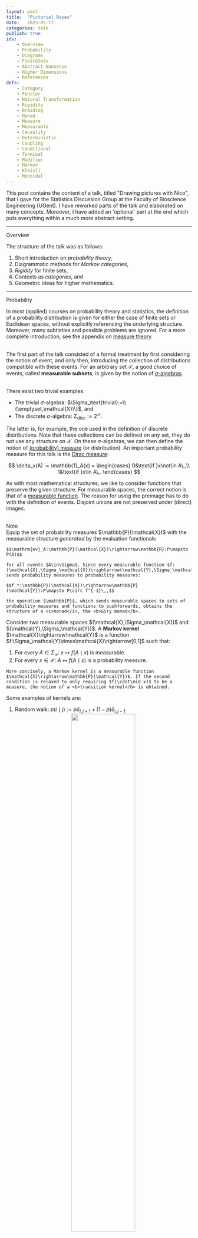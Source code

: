 ```yaml
---
layout: post
title:  "Pictorial Bayes"
date:   2023-05-17
categories: talk
publish: true
ids:
    - Overview
    - Probability
    - Diagrams
    - FiniteSets
    - Abstract Nonsense
    - Higher Dimensions
    - References
defs:
    - Category
    - Functor
    - Natural Transformation
    - Rigidity
    - Braiding
    - Monad
    - Measure
    - Measurable
    - Causality
    - Deterministic
    - Coupling
    - Conditional
    - Terminal
    - Modifier
    - Markov
    - Kleisli
    - Monoidal
---
```


This post contains the content of a talk, titled "Drawing pictures with Nico", that I gave for the Statistics Discussion Group at the Faculty of Bioscience Engineering (UGent). I have reworked parts of the talk and elaborated on many concepts. Moreover, I have added an 'optional' part at the end which puts everything within a much more abstract setting.

<hr id = "Overview">
<div class = "nav-block"><div class = "side">Overview</div></div>

The structure of the talk was as follows:
1. Short introduction on <i>probability theory</i>,
1. Diagrammatic methods for <i>Markov categories</i>,
1. <i>Rigidity</i> for finite sets,
1. Contexts as <i>categories</i>, and
1. Geometric ideas for higher mathematics.

<hr id = "Probability">
<div class = "nav-block"><div class = "side">Probability</div></div>

In most (applied) courses on probability theory and statistics, the definition of a probability distribution is given for either the case of finite sets or Euclidean spaces, without explicitly referencing the underlying structure. Moreover, many subtleties and possible problems are ignored. For a more complete introduction, see the appendix on <a href = "{% post_url 2020-02-01-AppendixMeasures %}">measure theory</a><br><br>

The first part of the talk consisted of a formal treatment by first considering the notion of event, and only then, introducing the collection of distributions compatible with these events. For an arbitrary set $\mathcal{X}$, a good choice of events, called <b>measurable subsets</b>, is given by the notion of <a href = "{% post_url 2020-02-01-AppendixMeasures %}#SigmaAlgebra">$\sigma$-algebras</a>.<br><br>

There exist two trivial examples:
* The trivial $\sigma$-algebra: $\Sigma_\text{trivial}:=\\{\emptyset,\mathcal{X}\\}$, and
* The discrete $\sigma$-algebra: $\Sigma_\text{disc}:=2^\mathcal{X}$.

The latter is, for example, the one used in the definition of discrete distributions. Note that these collections can be defined on any set, they do not use any structure on $\mathcal{X}$. On these $\sigma$-algebras, we can then define the notion of <a href = "{% post_url 2020-02-01-AppendixMeasures %}#Measure">(probability) measure</a> (or distribution). An important probability measure for this talk is the <a href = "{% post_url 2020-02-01-AppendixMeasures %}#DiracMeasure">Dirac measure</a>:

$$
    \delta_x(A) := \mathbb{1}_A(x) =
    \begin{cases}
        0&\text{if }x\not\in A\,,\\
        1&\text{if }x\in A\,.
    \end{cases}
$$

As with most mathematical structures, we like to consider functions that preserve the given structure. For measurable spaces, the correct notion is that of a <a href = "{% post_url 2020-02-01-AppendixMeasures %}#MeasurableFunction">measurable function</a>. The reason for using the preimage has to do with the definition of events. Disjoint unions are not preserved under (direct) images.<br><br>

<div class = "note">
    <div class = "side">Note</div>
    Equip the set of probability measures $\mathbb{P}(\mathcal{X})$ with the measurable structure <i>generated</i> by the evaluation functionals
    
    $$\mathrm{ev}_A:\mathbb{P}(\mathcal{X})\rightarrow\mathbb{R}:P\mapsto P(A)$$
    
    for all events $A\in\Sigma$. Since every measurable function $f:(\mathcal{X},\Sigma_\mathcal{X})\rightarrow(\mathcal{Y},\Sigma_\mathcal{Y})$ sends probability measures to probability measures:

    $$f_*:\mathbb{P}(\mathcal{X})\rightarrow\mathbb{P}(\mathcal{Y}):P\mapsto P\circ f^{-1}\,,$$

    the operation $\mathbb{P}$, which sends measurable spaces to sets of probability measures and functions to pushforwards, obtains the structure of a <i>monad</i>, the <b>Giry monad</b>.
</div>

<div class = "def" text = "Markov kernel">
    Consider two measurable spaces $(\mathcal{X},\Sigma_\mathcal{X})$ and $(\mathcal{Y},\Sigma_\mathcal{Y})$. A <b>Markov kernel</b> $\mathcal{X}\rightarrow\mathcal{Y}$ is a function $f:\Sigma_\mathcal{Y}\times\mathcal{X}\rightarrow[0,1]$ such that:

<div markdown = "1">

1. For every $A\in\Sigma_\mathcal{Y}$: $x\mapsto f(A\mid x)$ is measurable.
1. For every $x\in\mathcal{X}$: $A\mapsto f(A\mid x)$ is a probability measure.

</div>
    
    More concisely, a Markov kernel is a measurable function $\mathcal{X}\rightarrow\mathbb{P}(\mathcal{Y})$. If the second condition is relaxed to only requiring $f(\cdot\mid x)$ to be a measure, the notion of a <b>transition kernel</b> is obtained.
</div>

Some examples of kernels are:
1. Random walk: $p(i\mid j) := p\delta_{i,j+1} + (1-p)\delta_{i,j-1}$
    <center>
    <img src = "{{site.baseurl}}/assets/figures/PictorialBayes/RandomWalk.webp" style = "width: 60%" class = "boxed">
    </center>
1. Identity function: $\mathbb{1}(i\mid j) := \delta_{i,j}$
    <center>
    <img src = "{{site.baseurl}}/assets/figures/PictorialBayes/Identity.webp" style = "width: 40%" class = "boxed">
    </center>
1. Measurable function: $f(i\mid j) := \delta_{i,f(j)}$
    <center>
    <img src = "{{site.baseurl}}/assets/figures/PictorialBayes/Measurable.webp" style = "width: 40%" class = "boxed">
    </center>

Integration (against a probability measure) will not be introduced in detail (even though it was necessary for this talk). Suffice it to say that it reduces to summation in the case of point masses (and discrete distributions) and to ordinary (Riemann) integrals in the case of density functions.

<hr id = "Diagrams">
<div class = "nav-block"><div class = "side">Diagrams</div></div>

The basic ingredients of any diagram are lines (or arrows):
<center>
    <img src = "{{site.baseurl}}/assets/figures/PictorialBayes/Arrow.webp" style = "width: 20%">
</center>
The convention in this post is that diagrams have to be read from <u>left to right</u>. The interpretation of arrows depends on the context:
* Set theory: functions $X\rightarrow Y$,
* Linear algebra: linear maps $X\rightarrow Y$, or
* Probability theory: Markov kernels $X\rightarrow\mathbb{P}(Y)$.

Probability measures, also called <b>states</b> in this setting, are arrows out of the one-element set $\mathbf{I}:=\\{\ast\\}$:
<center>
    <img src = "{{site.baseurl}}/assets/figures/PictorialBayes/State.webp" style = "width: 15%">
</center>
Joint states are simply indicated by multiple outgoing lines:
<center>
    <img src = "{{site.baseurl}}/assets/figures/PictorialBayes/JointState.webp" style = "width: 15%">
</center>

Given the above information, the context for a diagrammatic calculus can be fixed. The following notations will be used in the remainder:
* <b>Set</b>: Sets and ordinary functions,
* <b>Vect</b> (technically <b>FinVect</b>): (Finite-dimensional) vector spaces and linear maps,
* <b>Meas</b>: Measurable spaces and measurable functions,
* $\mathbf{Stoch}$: Probability spaces and Markov kernels,
* $\mathbf{BorelStoch}$: Borel probability spaces and Markov kernels, or
* $\mathbf{FinStoch}$: Finite probability spaces and Markov Kernels.

Concatenation of lines or arrows is, in general, given by a suitable notion of composition:
<center>
    <img src = "{{site.baseurl}}/assets/figures/PictorialBayes/Composition.webp" style = "width: 25%">
</center>
The interpretation, again, depends on the context:
* <b>Set</b>, <b>Vect</b> & <b>Meas</b>: function composition $g\circ f$, or
* $\mathbf{Stoch}$: <b>Chapman&ndash;Kolmogorov equation</b>
    \\[(g\circ f)(A\mid x) :=\int_\mathcal{Y}g(A\mid y)\,df(y\mid x)\,.\\]

Lines or arrows can also be combined in different ways:
* Parallel functions: $f\otimes g:\mathcal{X}\otimes\mathcal{X}'\rightarrow\mathcal{Y}'\otimes\mathcal{Y}'$
    <center>
    <img src = "{{site.baseurl}}/assets/figures/PictorialBayes/Parallel.webp" style = "width: 25%">
    </center>
* 'Braided' functions: $x\otimes x'\mapsto g(x')\otimes f(x)$
    <center>
    <img src = "{{site.baseurl}}/assets/figures/PictorialBayes/Braiding.webp" style = "width: 30%">
    </center>

Every measurable space $(\mathcal{X},\Sigma_{\mathcal{X}})$ admits two `structure morphisms':
* The <b>deletion map</b>: $\mathrm{del}_\mathcal{X}(x) := 1$
    <center>
    <img src = "{{site.baseurl}}/assets/figures/PictorialBayes/Dot.webp" style = "width: 15%">
    </center>
    which corresponds to integrating out a variable: $\displaystyle\int_\mathcal{Y}df(y\mid x)$
    <center>
    <img src = "{{site.baseurl}}/assets/figures/PictorialBayes/Integral.webp" style = "width: 25%">
    </center>
* The <b>copy map</b>: $\mathrm{copy}_\mathcal{X}(A\times B\mid x) := \delta_x(A)\delta_x(B)$
    <center>
    <img src = "{{site.baseurl}}/assets/figures/PictorialBayes/Comultiplication.webp" style = "width: 15%">
    </center>
    which corresponds to transporting a distribution on $\mathcal{X}$ to one on its diagonal embedding in $\mathcal{X}\otimes\mathcal{X}$.

These morphisms endow a probability space with the structure of an <i id = "Comonoid">(internal) comonoid</i>:
<center>
    <img src = "{{site.baseurl}}/assets/figures/PictorialBayes/Assoc1.webp" style = "width: 20%">
    =
    <img src = "{{site.baseurl}}/assets/figures/PictorialBayes/Assoc2.webp" style = "width: 20%">
</center>
and
<center>
    <img src = "{{site.baseurl}}/assets/figures/PictorialBayes/Dot1.webp" style = "width: 10%">
    =
    <img src = "{{site.baseurl}}/assets/figures/PictorialBayes/Line.webp" style = "width: 10%">
    =
    <img src = "{{site.baseurl}}/assets/figures/PictorialBayes/Dot2.webp" style = "width: 10%">
</center>

The idea behind comonoids can be understood by turning these diagrams around (i.e. 'inverting time'). The first equation is then simply the associativity of a multiplication map and the second equation is the unit law. (Sets with a multiplication map with these properties are also called <b>monoids</b>.) Such 'dual' definitions are a common occurrence in abstract parts of mathematics. It is a nice intuition to have!

Probability spaces are even <i>(co)commutative comonoids</i>:
<center>
    <img src = "{{site.baseurl}}/assets/figures/PictorialBayes/BraidedComulti.webp" style = "width: 20%">
    =
    <img src = "{{site.baseurl}}/assets/figures/PictorialBayes/Comulti.webp" style = "width: 10%">
</center>
More generally, contexts $\mathbf{C}$ where the structure morphisms $\mathrm{del}$ and $\mathrm{copy}$ exist and satisfy the (co)commutative comonoid conditions are called <b>Markov categories</b> or <b>copy-discard (CD) categories</b>.<br><br>

Every set admits a unique comonoid structure with respect to the Cartesian product (which can also be thought of as a tensor product for which the unit is the one-element set $\mathbf{I}$):
* Delete morphism: unique function to $\mathbf{I}$.
* Copy morphism: diagonal embedding $x\mapsto(x,x)$.
Vector spaces do not admit this diagonal comonoid structure. Can you see why? (In physics, this gives rise to the <i>no-cloning theorem</i>!)

Using the above diagrammatic rules, various notions from probability theory can be represented. Some examples will be covered below.
<div class = "def" text = "Deterministic morphism" id = "Deterministic">
    A deterministic function should always give the same result for a fixed input. Diagrammatically this corresponds to:
    <center>
        <img src = "{{site.baseurl}}/assets/figures/PictorialBayes/Det1.webp" style = "width: 15%">
        =
        <img src = "{{site.baseurl}}/assets/figures/PictorialBayes/Det2.webp" style = "width: 15%">
    </center>
    An interesting question becomes: Are all deterministic functions in $\mathbf{Stoch}$ given by measurable functions? The answer is no in general! There are pathological counterexamples. However, the statement is true for $\mathbf{BorelStoch}$ and $\mathbf{FinStoch}$.
</div>

<div class = "def" text = "Causality" id = "Causality">
    If for all functions $f,g$ and $h_1,h_2$, the relation
    <center>
        <img src = "{{site.baseurl}}/assets/figures/PictorialBayes/Causal1.webp" style = "width: 25%">
        =
        <img src = "{{site.baseurl}}/assets/figures/PictorialBayes/Causal2.webp" style = "width: 25%">
    </center>
    implies
    <center>
        <img src = "{{site.baseurl}}/assets/figures/PictorialBayes/Causal3.webp" style = "width: 25%">
        =
        <img src = "{{site.baseurl}}/assets/figures/PictorialBayes/Causal4.webp" style = "width: 25%">
    </center>
    then the context $\mathbf{C}$ is said to be causal.
</div>

<div class = "def" text = "Conditional" id = "Conditional">
    The definition of conditional distributions in $\mathbf{Stoch}$ reads as
    $$P(A,B) = \int_A P(B\mid x)\,dP(x)\,.$$
    Diagrammatically, for any context $\mathbf{C}$, this becomes:
    <center>
        <img src = "{{site.baseurl}}/assets/figures/PictorialBayes/Joint.webp" style = "width: 10%">
        =
        <img src = "{{site.baseurl}}/assets/figures/PictorialBayes/Conditional.webp" style = "width: 20%">
    </center>
    The existence of conditionals is a subtle point. In $\mathbf{Stoch}$, conditionals coincide with the notion of <i>regular conditional distributions</i>. However, these do not exist for all joint distributions. When restricting to $\mathbf{BorelStoch}$ or $\mathbf{FinStoch}$, the situation is better behaved: all conditionals exist.<br><br>
    When working with states (or functions) of higher arity, e.g. a joint state on three variables, conditioning can be done in different ways. By 'simple' diagrammatic manipulations, the following property can be proven whenever $\mathbf{C}$ has all conditionals:
    <center>
        <img src = "{{site.baseurl}}/assets/figures/PictorialBayes/Iterated1.webp" style = "width: 30%">
        =
        <img src = "{{site.baseurl}}/assets/figures/PictorialBayes/Iterated2.webp" style = "width: 30%">
    </center>
    Just for fun, this is left as an exercise to the reader ;-) <br><br>
    Note that the definition of conditionals is not reserved to states $\mathbf{I}\rightarrow\mathcal{X}\otimes\mathcal{Y}$. It can be generalized to arbitrary functions $\mathcal{Z}\rightarrow\mathcal{X}\otimes\mathcal{Y}$:
    <center>
        <img src = "{{site.baseurl}}/assets/figures/PictorialBayes/Joint-f.webp" style = "width: 10%">
        =
        <img src = "{{site.baseurl}}/assets/figures/PictorialBayes/Conditional-f.webp" style = "width: 30%">
    </center>
</div>

<div class = "def" text = "Almost surely">
    Two functions $f,g:\mathcal{Y}\rightarrow\mathcal{Z}$ are said to be <b>$p$-almost surely equal</b>, for a function $p:\mathcal{X}\rightarrow\mathcal{Y}$, if
    $$f\circ p=g\circ p\,.$$
    Diagrammatically this becomes:
    <center>
        <img src = "{{site.baseurl}}/assets/figures/PictorialBayes/AS1.webp" style = "width: 20%">
        =
        <img src = "{{site.baseurl}}/assets/figures/PictorialBayes/AS2.webp" style = "width: 20%">
    </center>
</div>

<div class = "def" text = "Couplings" id = "Coupling">
    Let $\mathbf{C}$ be a causal context admitting all conditionals. Define a context <b>Stoch(C)</b> for which a <b>probability space</b> in $\mathbf{C}$ is a pair $(\mathcal{X},\psi)$ such that $\mathcal{X}$ is an object in $\mathbf{C}$ and $\psi:\textbf{I}\rightarrow\mathcal{X}$ a state, and for which a <b>kernel</b> $(\mathcal{X},\psi_X)\rightarrow(\mathcal{Y},\psi_Y)$ is a function $f:\mathcal{X}\rightarrow\mathcal{Y}$ in $\mathbf{C}$ such that $\psi_X$-almost surely $f\circ\psi_X=\psi_Y$. If $\textbf{C}=\textbf{Stoch}$, then <b>Stoch(C)</b> is given by the context of 'couplings' (or <i>copulas</i>), i.e. that of probability spaces and joint distributions that restrict to two given marginals.
</div>

<hr id = "FiniteSets">
<div class = "nav-block"><div class = "side">Finite Sets</div></div>

From here on, attention will be restricted to finite sets, i.e. we work in $\mathbf{FinStoch}$ (unless stated otherwise). These will be equipped with the discrete $\sigma$-algebra. In this case, (probability) measures are defined by their values at points and can be written as vectors. Moreover, kernels can be expressed as matrices. To allow for some more diagrammatic freedom, functions are generalized from Markov kernels to transition kernels, where the latter need only take values in the set of measures (which can be unnormalized).<br><br>

Every object $(\mathcal{X},\Sigma_{\mathcal{X}})$ admits the structure of an <i>(internal) monoid</i>:
* Unit map: $\varepsilon_\mathcal{X}(x) := 1$
    <center>
    <img src = "{{site.baseurl}}/assets/figures/PictorialBayes/toD.webp" style = "width: 15%">
    </center>
* Multiplication map: $\mu_\mathcal{X}(x\mid i,j) := \delta_{i,x}\delta_{j,x}$
    <center>
    <img src = "{{site.baseurl}}/assets/figures/PictorialBayes/Multiplication.webp" style = "width: 15%">
    </center>

As before, this structure is commutative with respect to the (trivial) braiding. As noted in the previous section, the definition of a comonoid was dual to that of a monoid. This is clear when comparing the explicit formulas for the comultiplication and counit to the expressions above. The multiplication $\mu$ and unit $\varepsilon$, consequently, also satisfy the associativity condition and unit law. Finite probability space not only carry the structure of a monoid and comonoid, they are even compatible in an elegant way. Such objects are called <b>Frobenius monoids</b>:
<center>
    <img src = "{{site.baseurl}}/assets/figures/PictorialBayes/Frobenius1.webp" style = "width: 15%">
    =
    <img src = "{{site.baseurl}}/assets/figures/PictorialBayes/Frobenius2.webp" style = "width: 15%">
    =
    <img src = "{{site.baseurl}}/assets/figures/PictorialBayes/Frobenius3.webp" style = "width: 15%">
</center>

<div class = "def" text = "Modifier" id = "Modifier">
    The multiplication map allows us to turn states into arrows:
    <center>
        <img src = "{{site.baseurl}}/assets/figures/PictorialBayes/Modifier.webp" style = "width: 15%">
        =
        <img src = "{{site.baseurl}}/assets/figures/PictorialBayes/ModifierExplicit.webp" style = "width: 15%">
    </center>
    The state can then be recovered through the unit map:
    <center>
        <img src = "{{site.baseurl}}/assets/figures/PictorialBayes/State0.webp" style = "width: 10%">
        =
        <img src = "{{site.baseurl}}/assets/figures/PictorialBayes/ModifierDot.webp" style = "width: 10%">
    </center>
    An <b>inverse modifier</b> is simply a functional inverse to a modifier:
    <center>
        <img src = "{{site.baseurl}}/assets/figures/PictorialBayes/Inverse1.webp" style = "width: 25%">
        =
        <img src = "{{site.baseurl}}/assets/figures/PictorialBayes/Line.webp" style = "width: 10%">
        =
        <img src = "{{site.baseurl}}/assets/figures/PictorialBayes/Inverse2.webp" style = "width: 25%">
    </center>
    These are given as follows:
    $$X^{-1}(i\mid j) = \frac{1}{X(i\mid j)} = \frac{\delta_{i,j}}{P_X(i)}\,.$$
    Further below, inverse modifiers will be used to express conditionals more explicitly.
</div>

Using the different structures on a finite probability space $(\mathcal{X},\Sigma_{\mathcal{X}})$, even more diagrammatic objects can be obtained:
* <b>Cups</b>:
    <center>
        <img src = "{{site.baseurl}}/assets/figures/PictorialBayes/CupDot.webp" style = "width: 15%">
        =
        $\mathrm{coev}_\mathcal{X}(x,x') = \delta_{x,x'}$
    </center>
* <b>Caps</b>:
    <center>
        <img src = "{{site.baseurl}}/assets/figures/PictorialBayes/CapDot.webp" style = "width: 15%">
        =
        $\mathrm{ev}_\mathcal{X}(x,x') = \delta_{x,x'}$
    </center>

The cup and cap give rise to a so-called <i>rigid</i> structure (see further below) because they satisfy the <b>triangle identities</b> or <b>yanking conditions</b>:
<center>
    <img src = "{{site.baseurl}}/assets/figures/PictorialBayes/Yanking1.webp" style = "width: 10%">
    =
    <img src = "{{site.baseurl}}/assets/figures/PictorialBayes/Line.webp" style = "width: 10%">
    =
    <img src = "{{site.baseurl}}/assets/figures/PictorialBayes/Yanking2.webp" style = "width: 10%">
</center>
The reason for the term 'yanking condition' stems from the fact that the bends in the lines can be 'yanked out'.<br><br>

Although the diagonal comultiplication does not exist for vector spaces, a rigid structure exists on finite-dimensional vector spaces. For a vector space $V$, choose a basis $\\{e_i\\}\_{i\leq\dim(V)}$ and denote its dual basis by $\\{e^i\\}\_{i\leq\dim(V)}$.
* Cup: $\mathrm{coev}\_V(\lambda) := \sum_{i=1}^{\dim(V)}\lambda e^i\otimes e\_i$.
* Cap: $\mathrm{ev}_V(e_j\otimes e^i) := e^i(e\_j) = \delta^i_j$.

As an example of diagrammatic calculus, the 'bubble diagram' gives the dimension of the vector space (more generally, the trace of a linear map):
<center>
    <img src = "{{site.baseurl}}/assets/figures/PictorialBayes/Bubble.webp" style = "width: 10%">
    =
    $\sum_{i=1}^{\dim(V)} e^i(e_i) = \sum_{i=1}^{\dim(V)}\delta^i_i = \dim(V)\,.$
</center>
These constructions, and their extensions to <i>superspaces</i>, are also of importance in theoretical physics! (I might write more about this in a future post.)<br><br>

Using the cup and cap, we can also express the transposition of linear maps:
<center>
    <img src = "{{site.baseurl}}/assets/figures/PictorialBayes/Map.webp" style = "width: 15%">
    =
    <img src = "{{site.baseurl}}/assets/figures/PictorialBayes/Transpose.webp" style = "width: 10%">
</center>
Again, the proof is left as an exercise to the reader. It can easily be obtained using the expressions introduced above ;-)
<br><br>
The cups and caps of finite probability spaces can be altered using the (inverse) modifiers:
<center>
    <img src = "{{site.baseurl}}/assets/figures/PictorialBayes/ModCup.webp" style = "width: 5%">
    =
    <img src = "{{site.baseurl}}/assets/figures/PictorialBayes/CupX.webp" style = "width: 10%">
</center>
and
<center>
    <img src = "{{site.baseurl}}/assets/figures/PictorialBayes/ModCap.webp" style = "width: 5%">
    =
    <img src = "{{site.baseurl}}/assets/figures/PictorialBayes/CapX.webp" style = "width: 10%">
</center>
With the modified caps, the conditionals can be given a more explicit expression, which closely resembles the equational definition:
<center>
    <img src = "{{site.baseurl}}/assets/figures/PictorialBayes/ConditionalModifier.webp" style = "width: 20%">
    =
    <img src = "{{site.baseurl}}/assets/figures/PictorialBayes/ConditionalCap.webp" style = "width: 15%">
</center>
In the context of linear algebra, it was shown how the cups and caps allow us to express transposition by bending lines around. Using the modified cups and caps, transposition of a conditional in $\mathbf{FinStoch}$ gives Bayes' theorem:
<center>
    <img src = "{{site.baseurl}}/assets/figures/PictorialBayes/ConditionalModifier.webp" style = "width: 20%">
    =
    <img src = "{{site.baseurl}}/assets/figures/PictorialBayes/Bayes.webp" style = "width: 15%">
</center>

<hr id = "AbstractNonsense">
<div class = "nav-block"><div class = "side">Abstract Nonsense</div></div>

The previous sections should have given an idea of how diagrammatic tools can be used to study vastly different areas of mathematics and science. The reason that this is possible is not a mere coincidence. What were called 'contexts' and, more specifically, the specific contexts that were considered, all share the same structure. This section aims to introduce the terminology used to describe these structures.

<div class = "def" text = "Category" id = "Category">
A category $\mathbf{C}$ consists of two collections (in practice, these are often sets):
<div markdown = "1">
1. <b>Objects</b>: $\mathrm{ob}(\mathbf{C})$, and
1. <b>Morphisms</b>: $\mathrm{hom}(\textbf{C})$.
</div>

The collection of morphisms between two object $X,Y\in\mathrm{ob}(\mathbf{C})$ is denoted by $\hom_{\mathbf{C}}(X,Y)$ or $\mathbf{C}(X,Y)$. Morphisms $f\in\mathbf{C}(X,Y)$ are represented by arrows or lines and concatenation of lines corresponds to composition of morphisms. Hence, for the most basic diagrams, only the structure of a category is required.<br><br>

These should satisfy the following conditions:
<div markdown = "1">
1. <b>Identity</b>: For all $X\in\mathrm{ob}(\mathbf{C})$, there exists an identity morphism $\mathbb{1}_X\in\mathbf{C}(X,X)$.
1. <b>Associativity</b>: $f\circ(g\circ h) = (f\circ g)\circ h$, whenever the compositions are well-defined.
</div>
</div>

Some examples were already given after the introduction of 'lines'. Some more exotic examples are (the first 2/3 are a good exercise for drawing diagrams):
* Every <i>poset</i> (partially ordered set) is a category, where a unique morphism $x\rightarrow y$ exists whenever $x\leq y$.
* Every directed graph defines a category. (The <i>free category</i> generated by that graph.)
* The category <b>Cat</b> of <i>small categories</i>, i.e. those where $\mathrm{ob}(\mathbf{C})$ and $\mathrm{hom}(\mathbf{C})$ are sets. (The morphisms are defined below.)
* The <i>representations</i> of a (finite) group with <i>intertwiners</i> (equivariant functions) as morphisms.

Just as there are functions between sets, there are also operations between categories.
<div class = "def" text = "Functor" id = "Functor">
An operation $F:\mathbf{C}\rightarrow\mathbf{D}$ between categories such that:
<div markdown = "1">
1. $F$ maps objects $X$ to objects $FX$.
1. $F$ maps morphisms $X\rightarrow Y$ to morphisms $FX\rightarrow FY$.
1. $F$ preserves composition.
</div>
</div>

The Giry monad that assigns probability measures to measurable spaces was the first example of a functor. Some other examples are:
* The power set functor $P:\textbf{Set}\rightarrow\textbf{Set}$, which assigns power sets and (pre)images.
* The <i>Yoneda embedding</i> of an object $X\in\mathrm{ob}(\mathbf{C})$, which assigns to every other object $Y\in\mathrm{ob}(\mathbf{C})$ the morphisms $\mathbf{C}(Y,X)$. Morphisms $f$ are mapped to precompositions $-\circ f$.

The second example is one of the most foundational constructions in category theory!<br><br>

We can also define morphisms $\kappa:F\Rightarrow G$ between functors.
<div class = "def" text = "Natural transformation" id = "NaturalTransformation">
    A natural transformation $\kappa:F\Rightarrow G$ is a collection $\\{\kappa_X:FX\rightarrow GX\\}_{X\in\mathrm{ob}(\mathbf{C})}$ of morphisms such that the following commutative diagram holds for any two objects $X,Y\in\mathrm{ob}(\mathbf{C})$:
    <center>
        <img src = "{{site.baseurl}}/assets/figures/PictorialBayes/Nat.webp" style = "width: 20%">
    </center>
    These transformations are also sometimes denoted by generic indices: $\kappa_X:FX\rightarrow GX$.
</div>

Some (technical) examples are (some other examples will pop up in the next few sections):
* The identity natural transformation $F\Rightarrow F$.
* Double duals: there exists a natural transformation $\eta\_{V}:V\rightarrow V^{\*\*}$ for finite-dimensional vector spaces. (For the single dual $V\rightarrow V^*$, the transformation is 'unnatural' since it requires a choice of basis.)
* For any morphism $f:X\rightarrow Y$ there exists a natural transformation between the Yoneda embeddings of $X$ and $Y$. This is given by postcomposition $f\circ -$.

Whereas objects are represented by vertices and morphisms by lines in a diagrammatic calculus, natural transformations could be represented by filling in the area between two parallel functors (parallel here means that they have the same domain and codomain). This extension of diagrams to higher-dimensional structures will play a role at the end of this talk.<br><br>

To express parallel objects and morphisms, the structure of a tensor product needs to exist.
<div class = "def" text = "Monoidal category" id = "Monoidal">
A category $\mathbf{C}$ equipped with a (<i>bi</i>)functor $\otimes:\mathbf{C}\times\mathbf{C}\rightarrow\mathbf{C}$ and a unit object $\mathbf{I}\in\mathrm{ob}(\mathbf{C})$ satisfying the monoid conditions:
<div markdown = "1">
1. Associativity: $X\otimes(Y\otimes Z)=(X\otimes Y)\otimes Z$\pause, and
1. Unit: $X\otimes\mathbf{I}=X=\mathbf{I}\otimes X$.
</div>
In general, the associativity and unit conditions can be weakened up to a natural transformation. This will be reconsidered at the end.
</div>

In some monoidal categories, the tensor product is symmetric in a certain sense.
<div class = "def" text = "Braiding" id = "Braiding">
    A natural transformation $\sigma_{X,Y}:X\otimes Y\rightarrow Y\otimes X$. If $\sigma_{X,Y}\circ \sigma_{Y,X}=\mathbb{1}_{Y\otimes X}$, the braiding is said to be <b>symmetric</b>.
    <center>
        <img src = "{{site.baseurl}}/assets/figures/PictorialBayes/BraidUp.webp" style = "width: 25%">
        =
        <img src = "{{site.baseurl}}/assets/figures/PictorialBayes/BraidDown.webp" style = "width: 25%">
        =
        <img src = "{{site.baseurl}}/assets/figures/PictorialBayes/Braid.webp" style = "width: 25%">
    </center>
    An example of a monoidal category that is not symmetric is given by the <i>braid category</i>. (This is basically the category generated by lines and crossings.) 
</div>

For cups and caps, another structure is required.
<div class = "def" text = "Rigid category" id = "Rigidity">
    A monoidal category $\mathbf{C}$ such that for every object $X\in\mathrm{ob}(\mathbf{C})$ there exists a <b>dual</b> $X^*\in\mathrm{ob}(\mathbf{C})$ together with two natural transformations $\mathrm{coev}_X:\mathbf{I}\rightarrow X^*\otimes X$ and $\mathrm{ev}_X:X\otimes X^*\rightarrow\mathbf{I}$ satisfying the yanking conditions. A category for which rigidity fails to hold, although duals exist in the algebraic sense, is that of infinite-dimensional vector spaces. (Can you figure out why?)
</div>

It is time to relate the categorical notions to the sections on probability theory. Only one piece of data is still missing.
<div class = "def" text = "Terminal object" id = "Terminal">
    An object $1\in\mathrm{ob}(\mathbf{C})$ such that for every other object $X\in\mathrm{ob}(\mathbf{C})$, there is a unique morphism $X\rightarrow1$.
</div>

Putting everything together gives the central object of 'categorical probability theory'. 
<div class = "def" text = "Markov category" id = "Markov">
    A symmetric monoidal category with terminal monoidal unit such that every object admits the structure of an internal commutative comonoid.
</div>

To model morphisms such as Markov kernels, some more structure is needed.
<div class = "def" text = "Kleisli category" id = "Kleisli">
Consider a <b id = "Monad">monad</b>, i.e. a functor $T:\mathbf{C}\rightarrow\mathbf{C}$ with multiplication $\mu:T^2\Rightarrow T$ and unit $\mu:\mathrm{id}\Rightarrow T$ (which satisfy the dual diagrammatic properties of <a href = "#Comonoid">comonoids</a>). The <b>Kleisli category</b> $\mathrm{Kl}(T)$ has:
<div markdown = "1">
1. Objects: $\mathrm{ob}\bigl(\mathrm{Kl}(T)\bigr):=\mathrm{ob}(\mathbf{C})$, and
1. Morphisms: $\hom_{\mathrm{Kl}(T)}(X,Y):=\hom_{\mathbf{C}}(X,TY)$.
</div>
The morphisms $X\rightarrow TY$ are called <b>Kleisli morphisms</b> $X\rightarrow Y$. When $T=\mathbb{P}$ is the Giry monad, the Kleisli morphisms are exactly the Markov kernels.
</div>

All this data probably looks rather scary and technical (it is). However, it is more useful than it might appear. Many effects in computer science can be modelled using monads and Kleisli morphisms. Almost any process with 'side effects' such as I/O operations can be modelled using a monad. (People that use Haskell love this stuff.)<br><br>

If $\mathbf{C}$ is a Markov category and $T:\mathbf{C}\rightarrow\mathbf{C}$ is a monad that preserves the product and unit, $\mathrm{Kl}(T)$ is again a Markov category. Moreover, on any Cartesian monoidal category, i.e. a category where the monoidal structure is given by the Cartesian product such as in $\mathbf{Set}$, every object has a unique comonoid structure (diagonal embedding $\mu:x\mapsto x\times x$). The Giry monad $\mathbb{P}$ preserves this structure and, hence, induces a Kleisli category $\mathrm{Kl}(\mathbb{P})$ that is Markov. This is exactly the category $\mathbf{Stoch}$ of Markov kernels from before (hence the name).

<hr id = "HigherDimensions">
<div class = "nav-block"><div class = "side">Higher Dimensions</div></div>

(<i>Small</i>) Categories can be built up geometrically from triangles. This follows from the fact that for any two composable morphisms, we obtain the following diagram
<center>
    <img src = "{{site.baseurl}}/assets/figures/PictorialBayes/Simplex.webp" style = "width: 20%">
</center>
By pasting all these triangles along shared edges, (<i>small</i>) categories can be represented as <i>simplicial complexes</i>. (A <i>simplex</i> is a higher-dimensional generalization of a triangle.) If instead of being exactly equal, composition is only defined up to some higher-dimensional morphisms, a <i>2-morphism</i>, the notion of <i>quasicategory</i> is obtained. This corresponds to filling in the triangles:
<center>
    <img src = "{{site.baseurl}}/assets/figures/PictorialBayes/SimplexAlpha.webp" style = "width: 20%">
</center>
In a similar way, we could fill in pyramids (3-simplices) by 3-morphisms and so on.

<div class = "note">
    <div class = "side">Note</div>
    This might all sound very exotic, but it is not as crazy as it sounds. Consider for example the setting of quantum mechanics. If $|\psi\rangle$ is the state vector of a system, then $\alpha|\psi\rangle$ represents the same system. Hence, an operator $\mathcal{O}$ might act nontrivially (mathematically), but still give rise to the same physical state, i.e. there exists a 2-morphism $\mathcal{O}\Rightarrow\mathbb{1}$. The possibility of (symmetry) operations acting in a (mathematically) nontrivial way, but giving rise to physically indistinguishable situations has given rise to a rich field (both in physics and mathematics) called <b>gauge theory</b>. Because of these insights and the strong geometric intuition gained in the previous century, people are trying to rewrite and generalize mathematics in geometric (and <i>homotopic</i>) terms. (Some of this will be explained in a future post.)
</div>

<hr id = "References">
<div class = "nav-block"><div class = "side">References</div></div>

* Capiński, Marek, and Peter E. Kopp. (2004). <i>Measure, integral and probability.</i> Vol. 14. Springer.
* Fritz, Tobias. (2020). <i>A synthetic approach to Markov kernels, conditional independence and theorems on sufficient statistics.</i> Advances in Mathematics 370: 107239.
* Coecke, Bob, and Robert W. Spekkens. (2012). <i>Picturing classical and quantum Bayesian inference.</i> Synthese 186: 651&ndash;696.
* <a href = "http://ncatlab.org/nlab/" target = "_blank">$n$Lab</a>